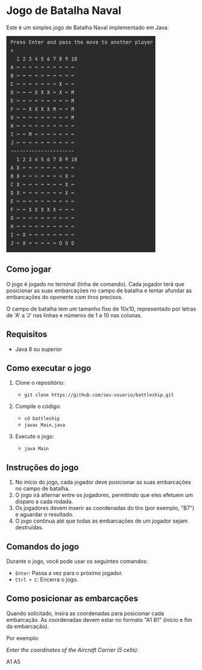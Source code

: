 # Jogo de Batalha Naval

Este é um simples jogo de Batalha Naval implementado em Java.

![Exemplo de jogo](screenshot.png)

## Como jogar

O jogo é jogado no terminal (linha de comando). Cada jogador terá que posicionar as suas embarcações no campo de batalha e tentar afundar as embarcações do oponente com tiros precisos.

O campo de batalha tem um tamanho fixo de 10x10, representado por letras de 'A' a 'J' nas linhas e números de 1 a 10 nas colunas.

## Requisitos

- Java 8 ou superior

## Como executar o jogo

1. Clone o repositório:

   - `git clone https://github.com/seu-usuario/battleship.git`

2. Compile o código:

   - `cd battleship`
   - `javac Main.java`

3. Execute o jogo:
   - `java Main`

## Instruções do jogo

1. No início do jogo, cada jogador deve posicionar as suas embarcações no campo de batalha.
2. O jogo irá alternar entre os jogadores, permitindo que eles efetuem um disparo a cada rodada.
3. Os jogadores devem inserir as coordenadas do tiro (por exemplo, "B7") e aguardar o resultado.
4. O jogo continua até que todas as embarcações de um jogador sejam destruídas.

## Comandos do jogo

Durante o jogo, você pode usar os seguintes comandos:

- `Enter`: Passa a vez para o próximo jogador.
- `Ctrl + C`: Encerra o jogo.

## Como posicionar as embarcações

Quando solicitado, insira as coordenadas para posicionar cada embarcação. As coordenadas devem estar no formato "A1 B1" (início e fim da embarcação).

Por exemplo:

*Enter the coordinates of the Aircraft Carrier (5 cells):*

A1 A5




